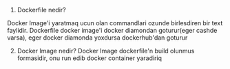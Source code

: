 1. Dockerfile nedir?

Docker Image'i yaratmaq ucun olan commandlari ozunde birlesdiren bir text faylidir.
Dockerfile docker image'i docker diamondan goturur(eger cashde varsa), eger docker diamonda yoxdursa dockerhub'dan goturur

2. Docker Image nedir?
Docker Image dockerfile'n build olunmus formasidir, onu run edib docker container yaradiriq

   
